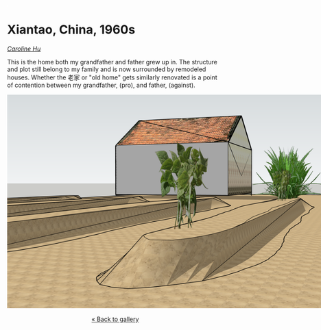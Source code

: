 <img style="float:left;" alt="A small terra cotta roofed home with plaster or concrete walls and a small red-iron barred window and door. The doorway has Chinese characters written around it on paper, and sparse rows of plants lay beyond the house." src="images/empty.png" />

# Xiantao, China, 1960s

_[Caroline Hu](https://www.hudrewthis.com)_

This is the home both my grandfather and father grew up in. The structure and plot still belong to my family and is now surrounded by remodeled houses. Whether the 老家 or "old home" gets similarly renovated is a point of contention between my grandfather, (pro), and father, (against).

<img alt="A closeup of the plants in their raised beds of yellowish soil, looking vibrant but few, the shaded side of the rear of the house in the background." src="images/caroline-hu-1.png" style="max-width:900px;" />

<center><p>

[&laquo; Back to gallery](#)

</p></center>

<style>

header {
  background-image: url('images/caroline-hu.png');
}

</style>


